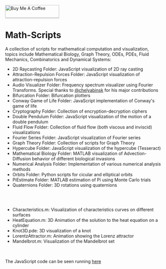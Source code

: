  <a href="https://www.buymeacoffee.com/BambooFlower" target="_blank"><img src="https://www.buymeacoffee.com/assets/img/custom_images/orange_img.png" alt="Buy Me A Coffee" style="height: 41px !important;width: 174px !important;box-shadow: 0px 3px 2px 0px rgba(190, 190, 190, 0.5) !important;-webkit-box-shadow: 0px 3px 2px 0px rgba(190, 190, 190, 0.5) !important;" ></a> 


# Math-Scripts

A collection of scripts for mathematical computation and visualization, topics include Mathematical Biology, Graph Theory, 
ODEs, PDEs, Fluid Mechanics, Combinatorics and Dynamical Systems:

- 2D Raycasting Folder: JavaScript visualization of 2D ray casting
- Attraction-Repulsion Forces Folder: JavaScript visualization of attraction-repulsion forces
- Audio Visualizer Folder: Frequency spectrum visualizer using Fourier Transforms. Special thanks to [@chelyabinsk](https://github.com/chelyabinsk) for his major contributions
- Bifurcation Folder: Bifurcation plotters
- Conway Game of Life Folder: JavaScript implementation of Conway's game of life
- Cryptography Folder: Collection of encryption-decryption ciphers
- Double Pendulum Folder: JavaScript visualization of the motion of a double pendulum
- Fluid Flow Folder: Collection of fluid flow (both viscous and inviscid) visualizations
- Fourier Series Folder: JavaScript visualization of Fourier series 
- Graph Theory Folder: Collection of scripts for Graph Theory
- Hypercube Folder: JavaScript visualization of the hypercube (Tesseract)
- Mathematical Biology Folder: MATLAB visualization of Advection-Diffusion behavior of different biological invasions 
- Numerical Analysis Folder: Implementation of various numerical analysis methods
- Orbits Folder: Python scripts for cicular and elliptical orbits
- PiEstimate Folder: MATLAB estimation of Pi using Monte Carlo trials
- Quaternions Folder: 3D rotations using quaternions 

<br/><br/>
- Characteristics.m: Visualization of characteristics curves on different surfaces
- HeatEquation.m: 3D Animation of the solution to the heat equation on a cylinder
- Knot3D.pde: 3D visualization of a knot 
- LorentzAttractor.m: Animation showing the Lorenz attractor 
- Mandelbrot.m: Visualization of the Mandelbrot set

<br/><br/>
The  JavaScript code can be seen running [here](https://bambooflower.github.io/Math-Scripts/)


